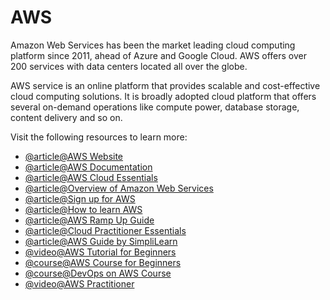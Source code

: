 # AWS

Amazon Web Services has been the market leading cloud computing platform since 2011, ahead of Azure and Google Cloud. AWS offers over 200 services with data centers located all over the globe.

AWS service is an online platform that provides scalable and cost-effective cloud computing solutions. It is broadly adopted cloud platform that offers several on-demand operations like compute power, database storage, content delivery and so on.

Visit the following resources to learn more:

- [@article@AWS Website](https://aws.amazon.com/)
- [@article@AWS Documentation](https://docs.aws.amazon.com/)
- [@article@AWS Cloud Essentials](https://aws.amazon.com/getting-started/cloud-essentials/)
- [@article@Overview of Amazon Web Services](https://docs.aws.amazon.com/whitepapers/latest/aws-overview/introduction.html)
- [@article@Sign up for AWS](https://portal.aws.amazon.com/billing/signup)
- [@article@How to learn AWS](https://cs.fyi/guide/how-to-learn-aws/)
- [@article@AWS Ramp Up Guide](https://d1.awsstatic.com/training-and-certification/ramp-up_guides/Ramp-Up_Guide_CloudPractitioner.pdf)
- [@article@Cloud Practitioner Essentials](https://explore.skillbuilder.aws/learn/course/external/view/elearning/134/aws-cloud-practitioner-essentials)
- [@article@AWS Guide by SimpliLearn](https://www.simplilearn.com/tutorials/aws-tutorial/what-is-aws)
- [@video@AWS Tutorial for Beginners](https://www.youtube.com/watch?v=k1RI5locZE4&t=129s)
- [@course@AWS Course for Beginners](https://www.coursera.org/learn/aws-cloud-technical-essentials?specialization=aws-devops)
- [@course@DevOps on AWS Course ](https://www.coursera.org/specializations/aws-devops?#courses)
- [@video@AWS Practitioner ](https://youtu.be/SOTamWNgDKc)
